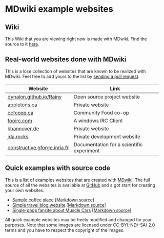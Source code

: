 MDwiki example websites
========================

Wiki
----

This Wiki that you are viewing right now is made with MDwiki. Find the source to it [here][mdwikisrc].

  [mdwikisrc]: https://github.com/Dynalon/mdwiki/tree/gh-pages
  [wiki]: http://mdwiki.info/


Real-world websites done with MDwiki
---------------

This is a lose collection of websites that are known to be realized with MDwiki. Feel free to add yours to the list by [sending a pull request][mdwikisrc].

 Website | Link
----     | -----
[dynalon.github.io/Rainy](http://dynalon.github.io/Rainy)      |   Open source project website
[appletons.ca](http://www.appletons.ca)      | Private website
[ccfcoop.ca](http://ccfcoop.ca/)             | Community Food co-op
[fooirc.com](http://fooirc.com/)             | A windows IRC Client
[khannover.de](http://khannover.de/)         | Private website
[jda.rocks](https://jda.rocks/)              | Private development website
[constructive.gforge.inria.fr](http://constructive.gforge.inria.fr/)              | Documentation for a scientific experiment

[mdwikisrc]: https://github.com/Dynalon/mdwiki/tree/gh-pages


Quick examples with source code
---------------

This is a list of examples websites that are created with [MDwiki]. The full source of all the websites is available at [GitHub][githubrepo] and a got start for creating your own websites.

* [Sample coffee place](http://dynalon.github.io/mdwiki-examples/cafe/) [[Markdown source]][cafe]
* [Simple travel blog website](http://dynalon.github.io/mdwiki-examples/travel_blog/) [[Markdown source]][travelblog]
* [Single-page fansite about Muscle Cars](http://dynalon.github.io/mdwiki-examples/muscle_cars/) [[Markdown source]][musclecars]

All quick example websites may be freely modified and changed for your purposes. Note that some images are licensed under [CC-BY(-ND/-SA) 2.0][cc] terms and you have to respect the copyright of the images.

[cc]: http://creativecommons.org/licenses/
[MDwiki]: http://www.mdwiki.info
[githubrepo]: http://github.com/Dynalon/mdwiki-examples/
[cafe]: https://github.com/Dynalon/mdwiki-examples/tree/gh-pages/cafe
[musclecars]: https://github.com/Dynalon/mdwiki-examples/tree/gh-pages/muscle_cars
[travelblog]: https://github.com/Dynalon/mdwiki-examples/tree/gh-pages/travel_blog

